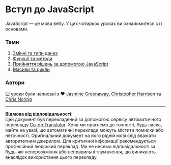 <!--
CO_OP_TRANSLATOR_METADATA:
{
  "original_hash": "cc9e70a2f096c67389c8acff1521fc27",
  "translation_date": "2025-08-27T22:28:03+00:00",
  "source_file": "2-js-basics/README.md",
  "language_code": "uk"
}
-->
# Вступ до JavaScript

JavaScript — це мова вебу. У цих чотирьох уроках ви ознайомитеся з її основами.

### Теми

1. [Змінні та типи даних](1-data-types/README.md)
2. [Функції та методи](2-functions-methods/README.md)
3. [Прийняття рішень за допомогою JavaScript](3-making-decisions/README.md)
4. [Масиви та цикли](4-arrays-loops/README.md)

### Автори

Ці уроки були написані з ♥️ [Jasmine Greenaway](https://twitter.com/paladique), [Christopher Harrison](https://twitter.com/geektrainer) та [Chris Noring](https://twitter.com/chris_noring)

---

**Відмова від відповідальності**:  
Цей документ був перекладений за допомогою сервісу автоматичного перекладу [Co-op Translator](https://github.com/Azure/co-op-translator). Хоча ми прагнемо до точності, будь ласка, майте на увазі, що автоматичні переклади можуть містити помилки або неточності. Оригінальний документ на його рідній мові слід вважати авторитетним джерелом. Для критичної інформації рекомендується професійний людський переклад. Ми не несемо відповідальності за будь-які непорозуміння або неправильні тлумачення, що виникають внаслідок використання цього перекладу.